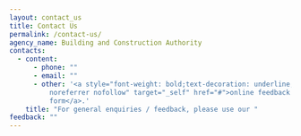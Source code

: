 ```yaml
---
layout: contact_us
title: Contact Us
permalink: /contact-us/
agency_name: Building and Construction Authority
contacts:
  - content:
      - phone: ""
      - email: ""
      - other: '<a style="font-weight: bold;text-decoration: underline;" rel="noopener
          noreferrer nofollow" target="_self" href="#">online feedback
          form</a>.'
    title: "For general enquiries / feedback, please use our "
feedback: ""
---
```

